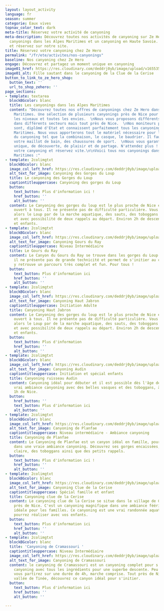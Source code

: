 ```yaml
---
layout: layout_activity
language: fr
season: summer
categorie: Eaux vives
topnav_color_text: dark
meta-title: Réservez votre activité de canyoning
meta-description: Découvrez toutes nos activités de canyoning sur Ze Hero avec nos
  canyonings dans les Alpes Maritimes et un canyoning en Haute Savoie. Choisissez
  et réservez sur notre site.
title: Réservez votre canyoning chez Ze Hero
permalink: "/fr/ete/activites/nos-canyonings"
baseline: Nos canyoning chez Ze Hero
engage: Découvrez et partagez un moment unique en canyoning
image01_href: https://res.cloudinary.com/deddrj0yb/image/upload/v1655359805/website/Canyoning%2006/Screenshot_3.jpg
image01_alt: Fille sautant dans le canyoning de la Clue de la Cerise
button_to_link_to_ze_hero_shop:
  button_text: ''
  url_to_shop_zehero: ''
page_sections:
- template: textarea
  blockBGcolor: blanc
  title: Les canyonings dans les Alpes Maritimes
  content: "Découvrez toutes nos offres de canyonings chez Ze Hero dans les Alpes
    Maritimes. Une sélection de plusieurs canyonings près de Nice pour tous, tous
    les niveaux et toutes les envies.  \nNous vous proposons différents canyonings
    dans différents secteurs mais tout près de Nice.  \nNos moniteurs professionnels
    sont, diplômé d'Etat et connaissent parfaitement tous les canyonings des Alpes
    Maritimes. Nous vous apporterons tout le matériel nécessaire pour la pratique
    du canyoning tel que la combinaison, le casque, le baudrier. Il faut venir avec
    votre maillot de bain, des chaussures de sport.  \nNous vous garantissons un moment
    unique, de découverte, de plaisir et de partage. N'attendez plus ! Choisissez
    votre canyoning et réservez vite.\n\nVoici tous nos canyonings dans les Alpes
    Maritimes :"
- template: 2colimgtxt
  blockBGcolor: blanc
  image_col_left_href: https://res.cloudinary.com/deddrj0yb/image/upload/v1655365196/website/Canyoning%2006/Screenshot_5.jpg
  alt_text_for_image: Canyoning des Gorges du Loup
  title: Le canyoning des Gorges du Loup
  captiontitleuppercase: Canyoning des gorges du Loup
  button:
    text_button: Plus d'information ici !
    href_button: ''
    alt_button: ''
  content: Le Canyoning des gorges du loup est le plus proche de Nice et qui est surtout
    ouvert à tous. Il ne présente pas de difficulté particulière. Vous parcourrez
    alors le Loup par de la marche aquatique, des sauts, des toboggans et de la nage
    et avec possibilité de deux rappels au départ. Environ 2h de descente pour adultes
    et enfants.
- template: 2colimgtxt
  blockBGcolor: blanc
  image_col_left_href: https://res.cloudinary.com/deddrj0yb/image/upload/v1650029582/website/Canyoning%2006/GOPR0065.jpg
  alt_text_for_image: Canyoning Gours du Ray
  captiontitleuppercase: Niveau Intermédiaire
  title: Le Gours du Ray
  content: Le Canyon du Gours du Ray se trouve dans les gorges du Loup. Très sauvage,
    il ne présente pas de grande technicité et permet de s'initier au canyoning. On
    y retrouve un parcours très complet et fun. Pour tous !
  button:
    text_button: Plus d'information ici
    href_button: ''
    alt_button: ''
- template: 2colimgtxt
  blockBGcolor: blanc
  image_col_left_href: https://res.cloudinary.com/deddrj0yb/image/upload/v1655201007/website/By%20Ze%20Hero%20Activity/IMG_4222.jpg
  alt_text_for_image: Canyoning Haut Jabron
  captiontitleuppercase: Initiation Adulte
  title: Canyoning Haut Jabron
  content: Le Canyoning des gorges du loup est le plus proche de Nice et qui est surtout
    ouvert à tous. Il ne présente pas de difficulté particulière. Vous parcourrez
    alors le Loup par de la marche aquatique, des sauts, des toboggans et de la nage
    et avec possibilité de deux rappels au départ. Environ 2h de descente pour adultes
    et enfants.
  button:
    text_button: Plus d'information
    href_button: ''
    alt_button: ''
- template: 2colimgtxt
  blockBGcolor: blanc
  image_col_left_href: https://res.cloudinary.com/deddrj0yb/image/upload/v1655199369/website/By%20Ze%20Hero%20Activity/IMG_4072.jpg
  alt_text_for_image: Canyoning Audin
  captiontitleuppercase: Initiation et spécial enfants
  title: Canyoning ruisseau Audin
  content: Canyoning idéal pour débuter et il est possible dès l'âge de 6ans. Une
    vrai ambiance canyoning avec des belles vasques et des toboggans, à seulement
    1h de Nice.
  button:
    href_button: ''
    text_button: Plus d'information ici
    alt_button: ''
- template: 2colimgtxt
  blockBGcolor: blanc
  image_col_left_href: https://res.cloudinary.com/deddrj0yb/image/upload/v1655387129/website/By%20Ze%20Hero%20Activity/IMG_4903.jpg
  alt_text_for_image: Canyoning de Planfae
  captiontitleuppercase: Niveau intermédiaire - Ambiance canyoning
  title: Canyoning de Planfae
  content: Le Canyoning de Planfae est un canyon idéal en famille, pour s'initier
    dans une vraie ambiance canyoning. Découvrez ses gorges encaissées, une eau très
    claire, des toboggans ainsi que des petits rappels.
  button:
    text_button: Plus d'information ici !
    href_button: ''
    alt_button: ''
- template: 2colimgtxt
  blockBGcolor: blanc
  image_col_left_href: https://res.cloudinary.com/deddrj0yb/image/upload/v1655199359/website/By%20Ze%20Hero%20Activity/IMG_5305.jpg
  alt_text_for_image: Canyoning Clue de la Cerise
  captiontitleuppercase: Spécial famille et enfant
  title: Canyoning clue de la Cerise
  content: Le canyoning clue de la Cerise se situe dans le village de Gilette, tout
    près de Nice. C'est un canyoning magnifique dans une ambiance féérique qui sera
    idéale pour les familles. Ce canyoning est une vrai randonnée aquatique que vous
    pourrez réaliser avec vos enfants.
  button:
    text_button: Plus d'information ici
    href_button: ''
    alt_button: ''
- template: 2colimgtxt
  blockBGcolor: blanc
  title: 'Canyoning de Cramassouri '
  captiontitleuppercase: Niveau Intermédiaire
  image_col_left_href: https://res.cloudinary.com/deddrj0yb/image/upload/v1650029604/website/Canyoning%2006/GPTempDownload2.jpg
  alt_text_for_image: Canyoning de Cramassouri
  content: le canyoning de Cramassouri est un canyoning complet pour s'initier au
    canyoning avec tous les ingrédients pour une superbe descente. Peu difficile,
    vous partirez sur une durée de 4h, marche comprise. Tout près de Nice, dans la
    vallée de Tinée, découvrez ce canyon idéal pour s'initier.
  button:
    text_button: Plus d'information ici
    href_button: ''
    alt_button: ''

---
```

